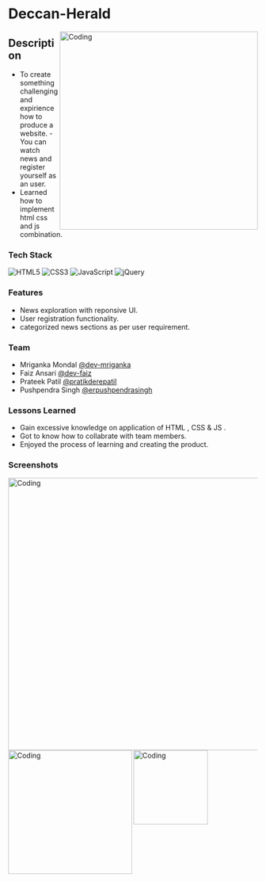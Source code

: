# Deccan-Herald


<img align="right" alt="Coding" width="400" src="https://github.com/Dev-Mriganka/Deccan-Herald/blob/main/DH.jpg">


## Description





- To create something challenging and expirience how to produce a website.
-You can watch news and register yourself as an user.
- Learned how to implement html css and js combination.

### Tech Stack


![HTML5](https://img.shields.io/badge/html5-%23E34F26.svg?style=for-the-badge&logo=html5&logoColor=white)
![CSS3](https://img.shields.io/badge/css3-%231572B6.svg?style=for-the-badge&logo=css3&logoColor=white)
![JavaScript](https://img.shields.io/badge/javascript-%23323330.svg?style=for-the-badge&logo=javascript&logoColor=%23F7DF1E)
![jQuery](https://img.shields.io/badge/jquery-%230769AD.svg?style=for-the-badge&logo=jquery&logoColor=white)


### Features 

- News exploration with reponsive UI.
- User registration functionality.
- categorized news sections as per user requirement.

### Team 

- Mriganka Mondal   [@dev-mriganka](https://www.github.com/Dev-Mriganka)
- Faiz Ansari       [@dev-faiz]( https://github.com/dev-faiz)
- Prateek Patil     [@pratikderepatil](https://github.com/pratikderepatil)                                                 
- Pushpendra Singh  [@erpushpendrasingh]( https://github.com/erpushpendrasingh)

### Lessons Learned

- Gain excessive knowledge on application of HTML , CSS & JS .
- Got to know how to collabrate with team members.
- Enjoyed the process of learning and creating the product.


### Screenshots
<img align="left" alt="Coding" width="550" src="https://github.com/Dev-Mriganka/Deccan-Herald/blob/main/DH-L.png">
<img align="left" alt="Coding" width="250" src="https://github.com/Dev-Mriganka/Deccan-Herald/blob/main/DH-T.png">
<img align="left" alt="Coding" width="150" src="https://github.com/Dev-Mriganka/Deccan-Herald/blob/main/DH-M.png">



